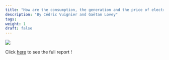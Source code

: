 ```yaml
---
title: "How are the consumption, the generation and the price of electricity influenced in the United States ?"
description: "By Cédric Vuignier and Gaëtan Lovey"
tags:
weight: 1
draft: false
---
```


![](/USA.png)

Click [here](https://bookdown.org/connect/#/apps/5233/access) to see the full report !

